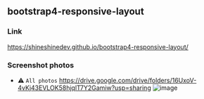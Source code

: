 ## bootstrap4-responsive-layout

### Link
https://shineshinedev.github.io/bootstrap4-responsive-layout/


### Screenshot photos
- :warning: `All photos`​ https://drive.google.com/drive/folders/16UxoV-4vKj43EVLOK58hjqlT7Y2Gamiw?usp=sharing
 ![image](https://drive.google.com/uc?export=view&id=1jFtV9HN-iuuPPPpNgMXmfDKnIoDhrf1E)

